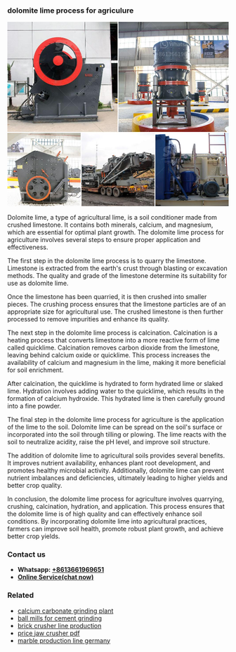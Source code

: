 <h3>dolomite lime process for agriculure</h3><img src='1706755744.jpg' alt=''><p>Dolomite lime, a type of agricultural lime, is a soil conditioner made from crushed limestone. It contains both minerals, calcium, and magnesium, which are essential for optimal plant growth. The dolomite lime process for agriculture involves several steps to ensure proper application and effectiveness.</p><p>The first step in the dolomite lime process is to quarry the limestone. Limestone is extracted from the earth's crust through blasting or excavation methods. The quality and grade of the limestone determine its suitability for use as dolomite lime.</p><p>Once the limestone has been quarried, it is then crushed into smaller pieces. The crushing process ensures that the limestone particles are of an appropriate size for agricultural use. The crushed limestone is then further processed to remove impurities and enhance its quality.</p><p>The next step in the dolomite lime process is calcination. Calcination is a heating process that converts limestone into a more reactive form of lime called quicklime. Calcination removes carbon dioxide from the limestone, leaving behind calcium oxide or quicklime. This process increases the availability of calcium and magnesium in the lime, making it more beneficial for soil enrichment.</p><p>After calcination, the quicklime is hydrated to form hydrated lime or slaked lime. Hydration involves adding water to the quicklime, which results in the formation of calcium hydroxide. This hydrated lime is then carefully ground into a fine powder.</p><p>The final step in the dolomite lime process for agriculture is the application of the lime to the soil. Dolomite lime can be spread on the soil's surface or incorporated into the soil through tilling or plowing. The lime reacts with the soil to neutralize acidity, raise the pH level, and improve soil structure.</p><p>The addition of dolomite lime to agricultural soils provides several benefits. It improves nutrient availability, enhances plant root development, and promotes healthy microbial activity. Additionally, dolomite lime can prevent nutrient imbalances and deficiencies, ultimately leading to higher yields and better crop quality.</p><p>In conclusion, the dolomite lime process for agriculture involves quarrying, crushing, calcination, hydration, and application. This process ensures that the dolomite lime is of high quality and can effectively enhance soil conditions. By incorporating dolomite lime into agricultural practices, farmers can improve soil health, promote robust plant growth, and achieve better crop yields.</p><h3>Contact us</h3><ul><li><strong>Whatsapp:&nbsp;<a href="https://wa.me/8613661969651">+8613661969651</a></strong></li><li><a href="https://swt.shibang-china.com/?git&amp;zhl&amp;dolomite lime process for agriculure"><strong>Online Service(chat now)</strong></a></li></ul><h3>Related</h3><ul><li><a href='calcium carbonate grinding plant.md'>calcium carbonate grinding plant</a></li><li><a href='ball mills for cement grinding.md'>ball mills for cement grinding</a></li><li><a href='brick crusher line production.md'>brick crusher line production</a></li><li><a href='price jaw crusher pdf.md'>price jaw crusher pdf</a></li><li><a href='marble production line germany.md'>marble production line germany</a></li></ul>